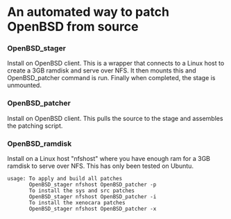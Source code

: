 # An automated way to patch OpenBSD from source
### OpenBSD_stager
Install on OpenBSD client. This is a wrapper that connects to a Linux host to create a 3GB ramdisk and serve over NFS. It then mounts this and OpenBSD_patcher command is run. Finally when completed, the stage is unmounted.
### OpenBSD_patcher
Install on OpenBSD client. This pulls the source to the stage and assembles the patching script.
### OpenBSD_ramdisk
Install on a Linux host "nfshost" where you have enough ram for a 3GB ramdisk to serve over NFS. This has only been tested on Ubuntu.
```
usage: To apply and build all patches
       OpenBSD_stager nfshost OpenBSD_patcher -p
       To install the sys and src patches
       OpenBSD_stager nfshost OpenBSD_patcher -i
       To install the xenocara patches
       OpenBSD_stager nfshost OpenBSD_patcher -x
```
